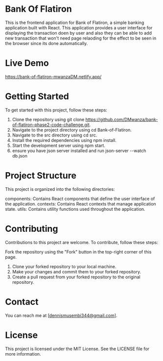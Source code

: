 # Bank Of Flatiron

This is the frontend application for Bank of Flatiron, a simple banking application built with React. This application provides a user interface for displaying the transaction doen by user and also they can be able to add new transaction that won't need page relaoding for the effect to be seen in the browser since its done automatically. 

# Live Demo 
https://bank-of-flatiron-mwanzaDM.netlify.app/

# Getting Started
To get started with this project, follow these steps:

1. Clone the repository using git clone https://github.com/DMwanza/bank-of-flatiron-phase2-code-challenge.git.
2. Navigate to the project directory using cd Bank-of-Flatiron.
3. Navigate to the src directory using cd src.
4. Install the required dependencies using npm install.
5. Start the development server using npm start.
6. ensure you have json server installed and run json-server --watch db.json

# Project Structure
This project is organized into the following directories:

components: Contains React components that define the user interface of the application.
contexts: Contains React contexts that manage application state.
utils: Contains utility functions used throughout the application.

# Contributing
Contributions to this project are welcome. To contribute, follow these steps:

Fork the repository using the "Fork" button in the top-right corner of this page.
1. Clone your forked repository to your local machine.
2. Make your changes and commit them to your forked repository.
3. Create a pull request from your forked repository to the original repository.

# Contact
You can reach me at [dennismusembi344@gmail.com].

# License
This project is licensed under the MIT License. See the LICENSE file for more information.
